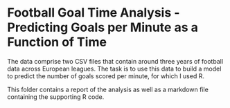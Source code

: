 # Football Goal Time Analysis - Predicting Goals per Minute as a Function of Time

The data comprise two CSV files that contain around three years of football data across European leagues. The task is to use this data to build a model to predict the number of goals scored per minute, for which I used R.

This folder contains a report of the analysis as well as a markdown file containing the supporting R code.
